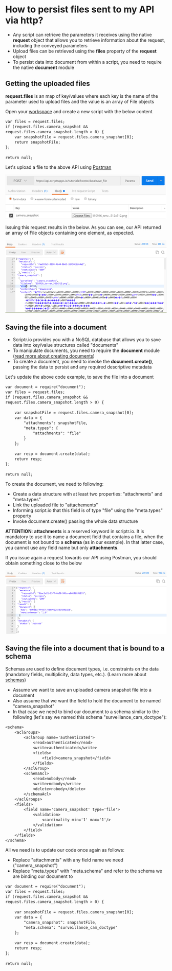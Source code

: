 # How to persist files sent to my API via http?

- Any script can retrieve the parameters it receives using the native **request** object that allows you to retrieve information about the request, including the conveyed parameters
- Upload files can be retrieved using the **files** property of the **request** object
- To persist data into document from within a script, you need to require the native **document** module

## Getting the uploaded files

**request.files** is an map of key/values where each key is the name of the parameter used to upload files and the value is an array of File objects

Open your [workspace](https://www.scriptr.io/workspace) and create a new script with the below content
```
var files = request.files;
if (request.files.camera_snapshot && request.files.camera_snapshot.length > 0) {
    var snapshotFile = request.files.camera_snapshot[0];
    return snapshotFile;
};

return null;
```
 
Let's upload a file to the above API using [Postman](https://www.getpostman.com/)

![Upload file](./images/get_files.png)

Issuing this request results in the below. As you can see, our API returned an array of File objects containing one element, as expected.

![Upload result](./images/upload_file_return.png)

## Saving the file into a document

- Scriptr.io provides you with a NoSQL database that allows you to save data into key/value structures called "documents"
- To manipulate documents, you need to require the **document** module ([read more about creating documents](./persist_data.md))
- To create a document, you need to invoke the **document.create()**, passing the data to persist and any required descriptive metadata

Let's update the above code example, to save the file into a document

```
var document = require("document");
var files = request.files;
if (request.files.camera_snapshot && request.files.camera_snapshot.length > 0) {
    
    var snapshotFile = request.files.camera_snapshot[0];
    var data = {
    	"attachments": snapshotFile, 
        "meta.types": {
            "attachments": "file"
        }
    };
    
    var resp = document.create(data);
    return resp;
};

return null;
```
To create the document, we need to following:
- Create a data structure with at least two properties: "attachments" and "meta.types"
- Link the  uploaded file to "attachements" 
- Informing script.io that this field is of type "file" using the "meta.types" property
- Invoke document.create() passing the whole data structure

**ATTENTION**: **attachments** is a reserved keyword in scriptr.io. It is mandatory to use it to name a document field that contains a file, when the document is not bound to a **schema** (as in our example). In that latter case, you cannot use any field name but only **attachments**. 

If you issue again a request towards our API using Postman, you should obtain something close to the below

![Save successful](./images/save_file_return.png)

## Saving the file into a document that is bound to a schema

Schemas are used to define document types, i.e. constraints on the data (mandatory fields, multiplicity, data types, etc.). (Learn more about [schemas](./create_schema.md))

- Assume we want to save an uploaded camera snapshot file into a document 
- Also assume that we want the field to hold the document to be named "camera_snapshot"
- In that case we need to bind our document to a schema similar to the following (let's say we named this schema "surveillance_cam_doctype"):

```
<schema>
	<aclGroups>
		<aclGroup name='authenticated'>
			<read>authenticated</read>
			<write>authenticated</write>
			<fields>
				<field>camera_snapshot</field>
			</fields>
		</aclGroup>
		<schemaAcl>
			<read>nobody</read>
			<write>nobody</write>
			<delete>nobody</delete>
		</schemaAcl>
	</aclGroups>
	<fields>
		<field name='camera_snapshot' type='file'>
			<validation>
				<cardinality min='1' max='1'/>
			</validation>
		</field>
	</fields>
</schema>
```

All we need is to update our code once again as follows:
- Replace "attachments" with any field name we need ("camera_snapshot")
- Replace "meta.types" with "meta.schema" and refer to the schema we are binding our document to

```
var document = require("document");
var files = request.files;
if (request.files.camera_snapshot && request.files.camera_snapshot.length > 0) {
    
    var snapshotFile = request.files.camera_snapshot[0];
    var data = {
    	"camera_snapshot": snapshotFile, 
        "meta.schema": "surveillance_cam_doctype"
    };
    
	var resp = document.create(data);
    return resp;
};

return null;
```


